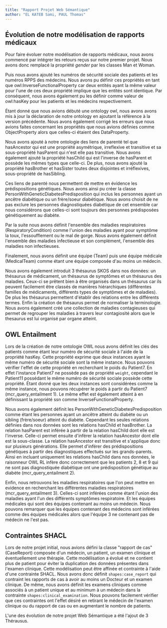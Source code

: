 ```yaml
---
title: "Rapport Projet Web Sémantique"
author: "EL KATEB Sami, PAUL Thomas"
---
```


## Évolution de notre modélisation de rapports médicaux

Pour faire évoluer notre modélisation de rapports médicaux, nous avons commencé
par intégrer les retours reçus sur notre premier projet. 
Nous avons donc remplacé la propriété _gender_ par les classes Man et Woman. 

Puis nous avons ajouté les numéros de sécurité sociale des patients et les numéros
RPPS des médecins. 
Nous avons pu définir ces propriétés en tant que owl:InverseFunctionalProperty 
car deux entités ayant la même valeur pour l'une de ces deux propriété implique que les entités sont 
identique. 
Par conséquent, nous avons également pu les définir comme valeur de owl:hasKey
pour les patients et les médecins respectivement.

Étant donné que nous avions débuté une ontology owl, nous avons avons mis à jour la déclaration
de notre ontology en ajoutant la référence à la version précédente.
Nous avons également corrigé les erreurs que nous avions faites concernant les propriétés 
que nous avions définies comme ObjectProperty alors que celles-ci étaient des DataProperty.

Nous avons ajouté à notre ontologie des liens de parenté tel que hasAncestor qui est une propriété asymétrique, irreflexive
et transitive et sa sous-propriété hasParent qui n'est elle pas transitive. Nous avons également ajouté la 
propriété hasChild qui est l'inverse de hasParent et possède les mêmes types que celle-ci. De plus, nous
avons ajouté la propriété hasBrother et hasSister toutes deux disjointes et irréflexives, sous-propriété de hasSibling.

Ces liens de parenté nous permettent de mettre en évidence les prédispositions génétiques. Nous 
avons ainsi pu créer la classe PersonWithGeneticDiabetesPredisposition qui inclus les personnes ayant un ancêtre
diabétique ou un frère/soeur diabétique. Nous avons choisit de ne pas exclure les personnes diagnostiquées diabétique 
de cet ensemble car nous considérons que celles-ci sont toujours des personnes prédisposées génétiquement au diabète.

Par la suite nous avons définit l'ensemble des maladies respiratoires (RespiratoryCondition) comme l'union des maladies ayant pour symptôme la toux,
l'essoufflement ou le mal de gorge. Nous avons également définit l'ensemble des maladies infectieuse et son complément, l'ensemble des maladies non
infectieuses.

Finalement, nous avons définit une équipe (Team) puis une équipe médicale (MedicalTeam) comme étant une équipe composée
d'au moins un médecin.

Nous avons également introduit 3 thésaurus SKOS dans nos données: un thésaurus de médicament, un thésaurus de symptômes et un
thésaurus des maladies.
Ceux-ci se prêtent bien à être organisés dans un thésaurus car ils peuvent facilement être classés de manières
hiérarchiques (différentes familles de médicaments, différents types de symptômes et de maladies). De plus les thésaurus permettent
d'établir des relations entre les différents termes. Enfin la création de thésaurus permet de normaliser la terminologie.
Nous avons également créé une collection de maladies contagieuses qui permet de regrouper les maladies
à travers leur contagiosité alors que le thesaurus est lui organisé par organe atteint. 

## OWL Entailment

Lors de la création de notre ontologie OWL nous avons définit les clés des patients comme étant 
leur numéro de sécurité sociale à l'aide de la propriété hasKey. Cette propriété exprime que 
deux instances ayant le même numéro de sécurité sociale sont la même instance. Nous pouvons vérifier 
l'effet de cette propriété en recherchant le poids du Patient7. En effet l'instance Patient7 ne
possède pas de propriété `weight`, cependant le Patient11 possédant le même numéro de
sécurité sociale possède cette propriété. Étant donné que les deux instances sont
considérées comme la même instance, nous pouvons récupérer le poids à partir du Patient7 (mcr_query_entailment 1). 
Le même effet est également atteint à en définissant la propriété ssn comme InverseFunctionalProperty.

Nous avons également définit les PersonWithGeneticDiabetesPredisposition comme étant
les personnes ayant un ancêtre atteint du diabète ou un sibling (frère/soeur) atteint du diabète.
Cependant les seules relations définies dans nos données sont les relations hasChild et hasBrother. 
La relation hasParent est inférée à partir de la relation hasChild dont elle est l'inverse. 
Celle-ci permet ensuite d'inférer la relation hasAncestor dont elle est la sous-classe.
La relation hasAncestor est transitive et s'applique donc sur plusieurs générations. Elle permet 
d'inférer des prédispositions génétiques à partir des diagnostiques effectués sur les grands-parents.
Ainsi en incluant uniquement les relations hasChild dans nos données,
le raisonneur OWL RL infère donc correctement que les patients 2, 8 et 9 qui ne sont pas diagnostiquée
diabétique ont une prédisposition génétique au diabète (mcr_query_entailment 2).

Enfin, nous retrouvons les maladies respiratoires que l'on peut mettre en evidence en
recherchant les différentes maladies respiratoires (mcr_query_entailment 3).
Celles-ci sont inférées comme étant l'union des maladies ayant
l'un des différents symptômes respiratoire. Et les équipes médicales qui sont
des équipes contenant au moins un médecin. Nous pouvons remarquer que les équipes
contenant des médecins sont inférées comme des équipes médicales alors que l'équipe 3
ne contenant pas de médecin ne l'est pas.

## Contraintes SHACL 

Lors de notre projet initial, nous avions défini la classe "rapport de cas" 
(CaseReport) composée d'un médecin, un patient, un examen clinique et éventuellement une thérapie. 
Cette modélisation a évolué et ne contient plus de patient pour éviter la duplication
des données présentes dans l'examen clinique. 
Cette modélisation peut être affinée et contrainte à l'aide d'une contrainte SHACL. 
Nous avons donc définit `shapes:case_report` qui contraint les rapports
de cas à avoir au moins un Docteur et un examen clinique.
De même, nous avons définit les examens cliniques comme associés à un patient unique
et au minimum à un médecin dans la contrainte `shapes:clinical_examination`. 
Nous pouvons facilement vérifier que ces contraintes ont l'effet désiré en retirant le médecin de l'examen clinique
ou du rapport de cas ou en augmentant le nombre de patients.

L'une des évolution de notre projet Web Sémantique a été l'ajout de 3 Thérausus. 

